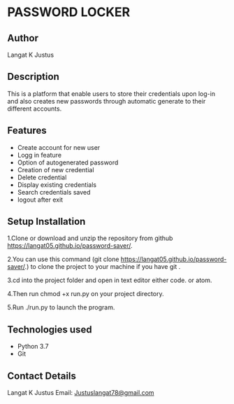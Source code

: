 # PASSWORD LOCKER

## Author
   Langat K Justus

## Description   
This is a platform that enable users to store their credentials upon log-in and also creates new passwords through automatic generate to their different accounts.

## Features
- Create account for new user
- Logg in feature
- Option of autogenerated password
- Creation of new credential
- Delete credential
- Display existing credentials
- Search credentials saved
- logout after exit

## Setup Installation
1.Clone or download and unzip the repository from github https://langat05.github.io/password-saver/.

2.You can use this command (git clone https://langat05.github.io/password-saver/.) to clone the project to your machine if you have git .

3.cd into the project folder and open in text editor either code. or atom.

4.Then run chmod +x run.py on your project directory.

5.Run ./run.py to launch the program.

## Technologies used
- Python 3.7
- Git

## Contact Details
Langat K Justus
Email: Justuslangat78@gmail.com